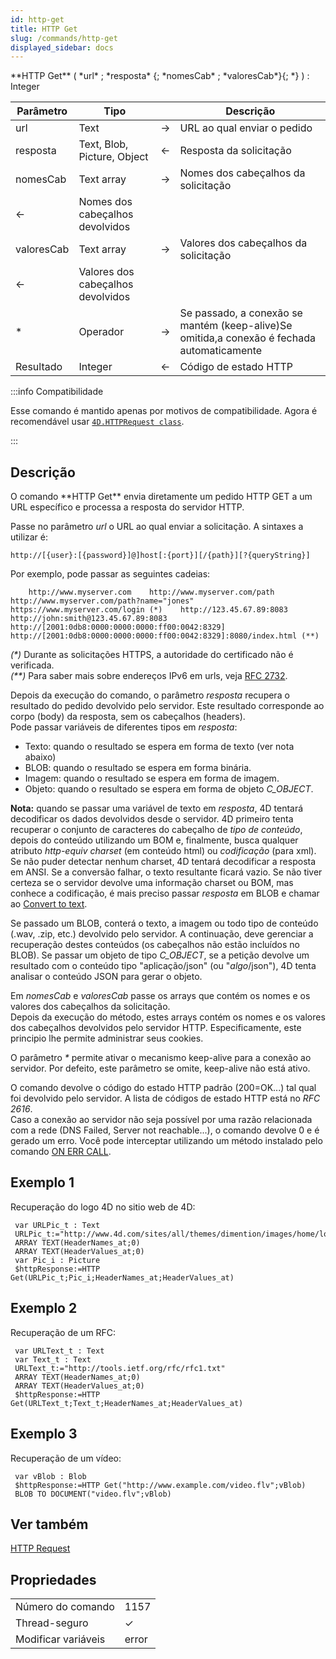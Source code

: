 ```yaml
---
id: http-get
title: HTTP Get
slug: /commands/http-get
displayed_sidebar: docs
---
```


<!--REF #_command_.HTTP Get.Syntax-->**HTTP Get** ( *url* ; *resposta* {; *nomesCab* ; *valoresCab*}{; *} ) : Integer<!-- END REF-->
<!--REF #_command_.HTTP Get.Params-->
| Parâmetro | Tipo |  | Descrição |
| --- | --- | --- | --- |
| url | Text | &#8594;  | URL ao qual enviar o pedido |
| resposta | Text, Blob, Picture, Object | &#8592; | Resposta da solicitação |
| nomesCab | Text array | &#8594;  | Nomes dos cabeçalhos da solicitação |
| &#8592; | Nomes dos cabeçalhos devolvidos |
| valoresCab | Text array | &#8594;  | Valores dos cabeçalhos da solicitação |
| &#8592; | Valores dos cabeçalhos devolvidos |
| * | Operador | &#8594;  | Se passado, a conexão se mantém (keep-alive)Se omitida,a conexão é fechada automaticamente |
| Resultado | Integer | &#8592; | Código de estado HTTP |

<!-- END REF-->

:::info Compatibilidade

Esse comando é mantido apenas por motivos de compatibilidade. Agora é recomendável usar [`4D.HTTPRequest class`](../API/HTTPRequestClass.md).

:::

## Descrição 

<!--REF #_command_.HTTP Get.Summary-->O comando **HTTP Get** envia diretamente um pedido HTTP GET a um URL específico e processa a resposta do servidor HTTP.<!-- END REF-->

Passe no parâmetro *url* o URL ao qual enviar a solicitação. A sintaxes a utilizar é:

```RAW
http://[{user}:[{password}]@]host[:{port}][/{path}][?{queryString}]
```

Por exemplo, pode passar as seguintes cadeias:  

```RAW
    http://www.myserver.com    http://www.myserver.com/path    http://www.myserver.com/path?name="jones"    https://www.myserver.com/login (*)    http://123.45.67.89:8083    http://john:smith@123.45.67.89:8083    http://[2001:0db8:0000:0000:0000:ff00:0042:8329]    http://[2001:0db8:0000:0000:0000:ff00:0042:8329]:8080/index.html (**)
```

*(\*)* Durante as solicitações HTTPS, a autoridade do certificado não é verificada.  
*(\*\*)* Para saber mais sobre endereços IPv6 em urls, veja [RFC 2732](https://www.ietf.org/rfc/rfc2732.txt).

Depois da execução do comando, o parâmetro *resposta* recupera o resultado do pedido devolvido pelo servidor. Este resultado corresponde ao corpo (body) da resposta, sem os cabeçalhos (headers).  
Pode passar variáveis de diferentes tipos em *resposta*:

* Texto: quando o resultado se espera em forma de texto (ver nota abaixo)
* BLOB: quando o resultado se espera em forma binária.
* Imagem: quando o resultado se espera em forma de imagem.
* Objeto: quando o resultado se espera em forma de objeto *C\_OBJECT*.

**Nota:** quando se passar uma variável de texto em *resposta*, 4D tentará decodificar os dados devolvidos desde o servidor. 4D primeiro tenta recuperar o conjunto de caracteres do cabeçalho de *tipo de conteúdo*, depois do conteúdo utilizando um BOM e, finalmente, busca qualquer atributo *http-equiv charset* (em conteúdo html) ou *codificação* (para xml). Se não puder detectar nenhum charset, 4D tentará decodificar a resposta em ANSI. Se a conversão falhar, o texto resultante ficará vazio. Se não tiver certeza se o servidor devolve uma informação charset ou BOM, mas conhece a codificação, é mais preciso passar *resposta* em BLOB e chamar ao [Convert to text](convert-to-text.md).

Se passado um BLOB, conterá o texto, a imagem ou todo tipo de conteúdo (.wav, .zip, etc.) devolvido pelo servidor. A continuação, deve gerenciar a recuperação destes conteúdos (os cabeçalhos não estão incluídos no BLOB). Se passar um objeto de tipo *C\_OBJECT*, se a petição devolve um resultado com o conteúdo tipo "aplicação/json" (ou "*algo*/json"), 4D tenta analisar o conteúdo JSON para gerar o objeto.   
  
Em *nomesCab* e *valoresCab* passe os arrays que contém os nomes e os valores dos cabeçalhos da solicitação.  
Depois da execução do método, estes arrays contém os nomes e os valores dos cabeçalhos devolvidos pelo servidor HTTP. Especificamente, este principio lhe permite administrar seus cookies.

O parâmetro *\** permite ativar o mecanismo keep-alive para a conexão ao servidor. Por defeito, este parâmetro se omite, keep-alive não está ativo.   
  
O comando devolve o código do estado HTTP padrão (200=OK...) tal qual foi devolvido pelo servidor. A lista de códigos de estado HTTP está no *RFC 2616*.  
Caso a conexão ao servidor não seja possível por uma razão relacionada com a rede (DNS Failed, Server not reachable...), o comando devolve 0 e é gerado um erro. Você pode interceptar utilizando um método instalado pelo comando [ON ERR CALL](on-err-call.md).

## Exemplo 1 

Recuperação do logo 4D no sitio web de 4D:

```4d
 var URLPic_t : Text
 URLPic_t:="http://www.4d.com/sites/all/themes/dimention/images/home/logo4D.jpg"
 ARRAY TEXT(HeaderNames_at;0)
 ARRAY TEXT(HeaderValues_at;0)
 var Pic_i : Picture
 $httpResponse:=HTTP Get(URLPic_t;Pic_i;HeaderNames_at;HeaderValues_at)
```

## Exemplo 2 

Recuperação de um RFC:

```4d
 var URLText_t : Text
 var Text_t : Text
 URLText_t:="http://tools.ietf.org/rfc/rfc1.txt"
 ARRAY TEXT(HeaderNames_at;0)
 ARRAY TEXT(HeaderValues_at;0)
 $httpResponse:=HTTP Get(URLText_t;Text_t;HeaderNames_at;HeaderValues_at)
```

## Exemplo 3 

Recuperação de um vídeo:

```4d
 var vBlob : Blob
 $httpResponse:=HTTP Get("http://www.example.com/video.flv";vBlob)
 BLOB TO DOCUMENT("video.flv";vBlob)
```

## Ver também 

[HTTP Request](http-request.md)  

## Propriedades

|  |  |
| --- | --- |
| Número do comando | 1157 |
| Thread-seguro | &check; |
| Modificar variáveis | error |


